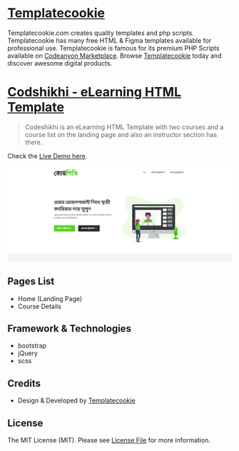 # [Templatecookie](https://templatecookie.com)
Templatecookie.com creates quality templates and php scripts. Templatecookie has many free HTML & Figma templates available for professional use. Templatecookie is famous for its premium PHP Scripts available on [Codeanyon Marketplace](https://codecanyon.net/user/templatecookie). Browse [Templatecookie](https://templatecookie.com) today and discover awesome digital products.

# [Codshikhi - eLearning HTML Template](https://www.templatecookie.com/products)

> Codeshikhi is an eLearning HTML Template with two courses and a course list on the landing page and also an instructor section has there. 

Check the [Live Demo here](https://codeshikhi-html.netlify.app/).

![](screenshot.png)

## Pages List
- Home (Landing Page)
- Course Details


## Framework & Technologies
- bootstrap
- jQuery
- scss
## Credits
- Design & Developed by [Templatecookie](https://templatecookie.com)

## License
The MIT License (MIT). Please see [License File](LICENSE.md) for more information.

